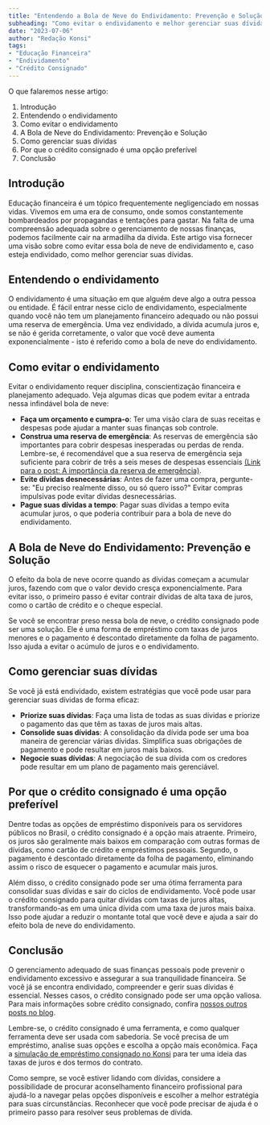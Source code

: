 ```yaml
---
title: "Entendendo a Bola de Neve do Endividamento: Prevenção e Solução"
subheading: "Como evitar o endividamento e melhor gerenciar suas dívidas como servidor público"
date: "2023-07-06"
author: "Redação Konsi"
tags:
- "Educação Financeira"
- "Endividamento"
- "Crédito Consignado"
---
```


O que falaremos nesse artigo:
1. Introdução
2. Entendendo o endividamento
3. Como evitar o endividamento
4. A Bola de Neve do Endividamento: Prevenção e Solução
5. Como gerenciar suas dívidas
6. Por que o crédito consignado é uma opção preferível
7. Conclusão

## Introdução
Educação financeira é um tópico frequentemente negligenciado em nossas vidas. Vivemos em uma era de consumo, onde somos constantemente bombardeados por propagandas e tentações para gastar. Na falta de uma compreensão adequada sobre o gerenciamento de nossas finanças, podemos facilmente cair na armadilha da dívida. Este artigo visa fornecer uma visão sobre como evitar essa bola de neve de endividamento e, caso esteja endividado, como melhor gerenciar suas dívidas.

## Entendendo o endividamento
O endividamento é uma situação em que alguém deve algo a outra pessoa ou entidade. É fácil entrar nesse ciclo de endividamento, especialmente quando você não tem um planejamento financeiro adequado ou não possui uma reserva de emergência. Uma vez endividado, a dívida acumula juros e, se não é gerida corretamente, o valor que você deve aumenta exponencialmente - isto é referido como a bola de neve do endividamento.

## Como evitar o endividamento
Evitar o endividamento requer disciplina, conscientização financeira e planejamento adequado. Veja algumas dicas que podem evitar a entrada nessa infindável bola de neve:

 * **Faça um orçamento e cumpra-o**: Ter uma visão clara de suas receitas e despesas pode ajudar a manter suas finanças sob controle.
 * **Construa uma reserva de emergência**: As reservas de emergência são importantes para cobrir despesas inesperadas ou perdas de renda. Lembre-se, é recomendável que a sua reserva de emergência seja suficiente para cobrir de três a seis meses de despesas essenciais [(Link para o post: A importância da reserva de emergência)](https://konsi.com.br/postagens/a-importncia-da-reserva-de-emergncia-e-como-constru-la-com-inteligncia-financeira).
 * **Evite dívidas desnecessárias**: Antes de fazer uma compra, pergunte-se: "Eu preciso realmente disso, ou só quero isso?" Evitar compras impulsivas pode evitar dívidas desnecessárias.
 * **Pague suas dívidas a tempo**: Pagar suas dívidas a tempo evita acumular juros, o que poderia contribuir para a bola de neve do endividamento.

## A Bola de Neve do Endividamento: Prevenção e Solução
O efeito da bola de neve ocorre quando as dívidas começam a acumular juros, fazendo com que o valor devido cresça exponencialmente. Para evitar isso, o primeiro passo é evitar contrair dívidas de alta taxa de juros, como o cartão de crédito e o cheque especial.

Se você se encontrar preso nessa bola de neve, o crédito consignado pode ser uma solução. Ele é uma forma de empréstimo com taxas de juros menores e o pagamento é descontado diretamente da folha de pagamento. Isso ajuda a evitar o acúmulo de juros e o endividamento.

## Como gerenciar suas dívidas
Se você já está endividado, existem estratégias que você pode usar para gerenciar suas dívidas de forma eficaz:

 * **Priorize suas dívidas**: Faça uma lista de todas as suas dívidas e priorize o pagamento das que têm as taxas de juros mais altas.
 * **Consolide suas dívidas**: A consolidação da dívida pode ser uma boa maneira de gerenciar várias dívidas. Simplifica suas obrigações de pagamento e pode resultar em juros mais baixos.
 * **Negocie suas dívidas**: A negociação de sua dívida com os credores pode resultar em um plano de pagamento mais gerenciável.

## Por que o crédito consignado é uma opção preferível
Dentre todas as opções de empréstimo disponíveis para os servidores públicos no Brasil, o crédito consignado é a opção mais atraente. Primeiro, os juros são geralmente mais baixos em comparação com outras formas de dívidas, como cartão de crédito e empréstimos pessoais. Segundo, o pagamento é descontado diretamente da folha de pagamento, eliminando assim o risco de esquecer o pagamento e acumular mais juros.

Além disso, o crédito consignado pode ser uma ótima ferramenta para consolidar suas dívidas e sair do ciclos de endividamento. Você pode usar o crédito consignado para quitar dívidas com taxas de juros altas, transformando-as em uma única dívida com uma taxa de juros mais baixa. Isso pode ajudar a reduzir o montante total que você deve e ajuda a sair do efeito bola de neve do endividamento.

## Conclusão
O gerenciamento adequado de suas finanças pessoais pode prevenir o endividamento excessivo e assegurar a sua tranquilidade financeira. Se você já se encontra endividado, compreender e gerir suas dívidas é essencial. Nesses casos, o crédito consignado pode ser uma opção valiosa. Para mais informações sobre crédito consignado, confira [nossos outros posts no blog](https://konsi.com.br/postagens).

Lembre-se, o crédito consignado é uma ferramenta, e como qualquer ferramenta deve ser usada com sabedoria. Se você precisa de um empréstimo, analise suas opções e escolha a opção mais econômica. Faça a [simulação de empréstimo consignado no Konsi](https://konsi.com.br/simulacao-emprestimo-consignado) para ter uma ideia das taxas de juros e dos termos do contrato.

Como sempre, se você estiver lidando com dívidas, considere a possibilidade de procurar aconselhamento financeiro profissional para ajudá-lo a navegar pelas opções disponíveis e escolher a melhor estratégia para suas circunstâncias. Reconhecer que você pode precisar de ajuda é o primeiro passo para resolver seus problemas de dívida.
